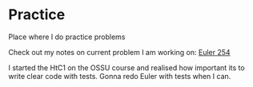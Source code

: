 # Practice
Place where I do practice problems

Check out my notes on current problem I am working on: [Euler 254](https://github.com/MoonBrew/Practice/wiki/Euler-254)

I started the HtC1 on the OSSU course and realised how important its to write clear code with tests. Gonna redo Euler with tests when I can.
